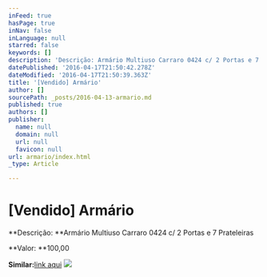 ```yaml
---
inFeed: true
hasPage: true
inNav: false
inLanguage: null
starred: false
keywords: []
description: 'Descrição: Armário Multiuso Carraro 0424 c/ 2 Portas e 7 Prateleiras'
datePublished: '2016-04-17T21:50:42.278Z'
dateModified: '2016-04-17T21:50:39.363Z'
title: '[Vendido] Armário'
author: []
sourcePath: _posts/2016-04-13-armario.md
published: true
authors: []
publisher:
  name: null
  domain: null
  url: null
  favicon: null
url: armario/index.html
_type: Article

---
```

# \[Vendido\] Armário

**Descrição: **Armário Multiuso Carraro 0424 c/ 2 Portas e 7 Prateleiras

**Valor: **100,00

**Similar:**[link aqui][0]
![](https://s3-us-west-2.amazonaws.com/the-grid-img/p/20337f65db849578425f557392a7dac48536879c.jpg)

[0]: http://www.ortobelo.com.br/produtos_sub.asp?produto=2012&ref=726&site=62&origem=googleshopping&sub=2656&opcao=11430&gclid=CjwKEAjwubK4BRC1xczKrZyj3mkSJAC6ntgrcJu4HUJzqD7XAq49WSAuLgwOuqHy4Diux4j3UjrMexoCl-vw_wcB